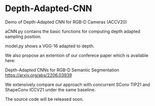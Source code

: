 # Depth-Adapted-CNN

Demo of Depth-Adapted CNN for RGB-D Cameras (ACCV20)

aCNN.py contains the basic functions for computing depth adapted sampling position.

model.py shows a VGG-16 adapted to depth.

We also propose an extention of our conferece paper which is available here: 

Depth-Adapted CNNs for RGB-D Semantic Segmentation https://arxiv.org/abs/2206.03939

We extensively compare our approach with concurrent SConv TIP21 and ShapeConv ICCV21 under the same baseline.

The source code will be released soon.
